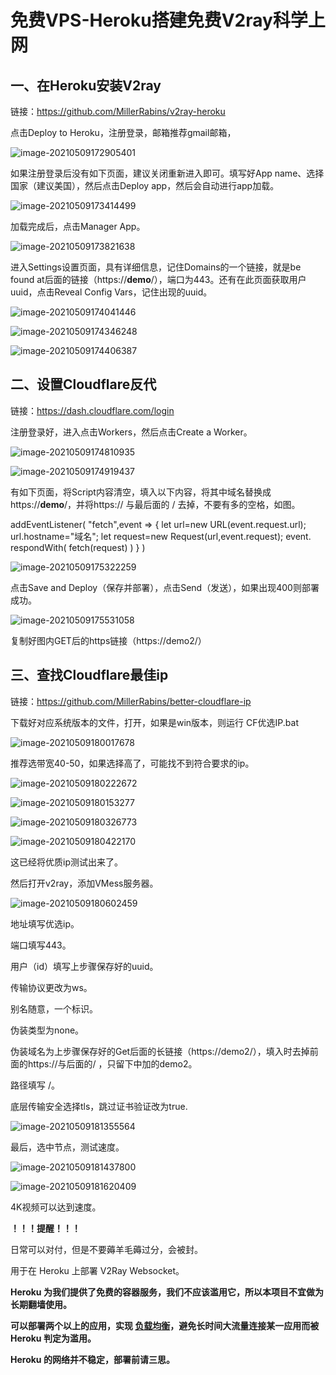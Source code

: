 # 免费VPS-Heroku搭建免费V2ray科学上网

## 一、在Heroku安装V2ray

链接：https://github.com/MillerRabins/v2ray-heroku

点击Deploy to Heroku，注册登录，邮箱推荐gmail邮箱，

![image-20210509172905401](搭建教程.assets/image-20210509172905401.png)

如果注册登录后没有如下页面，建议关闭重新进入即可。填写好App name、选择国家（建议美国），然后点击Deploy app，然后会自动进行app加载。

![image-20210509173414499](搭建教程.assets/image-20210509173414499.png)

加载完成后，点击Manager App。

![image-20210509173821638](搭建教程.assets/image-20210509173821638.png)

进入Settings设置页面，具有详细信息，记住Domains的一个链接，就是be found at后面的链接（https://**demo**/），端口为443。还有在此页面获取用户uuid，点击Reveal Config Vars，记住出现的uuid。

![image-20210509174041446](搭建教程.assets/image-20210509174041446.png)

![image-20210509174346248](搭建教程.assets/image-20210509174346248.png)

![image-20210509174406387](搭建教程.assets/image-20210509174406387.png)

## 二、设置Cloudflare反代

链接：https://dash.cloudflare.com/login  

注册登录好，进入点击Workers，然后点击Create a Worker。

![image-20210509174810935](搭建教程.assets/image-20210509174810935.png)

![image-20210509174919437](搭建教程.assets/image-20210509174919437.png)

有如下页面，将Script内容清空，填入以下内容，将其中域名替换成https://**demo**/，并将https:// 与最后面的 / 去掉，不要有多的空格，如图。

addEventListener(
	"fetch",event => {
		let url=new URL(event.request.url);
		url.hostname="域名";
		let request=new Request(url,event.request);
		event. respondWith(
			fetch(request)
		)
	}
)

![image-20210509175322259](搭建教程.assets/image-20210509175322259.png)

点击Save and Deploy（保存并部署），点击Send（发送），如果出现400则部署成功。

![image-20210509175531058](搭建教程.assets/image-20210509175531058.png)

复制好图内GET后的https链接（https://demo2/）

## 三、查找Cloudflare最佳ip

链接：https://github.com/MillerRabins/better-cloudflare-ip

下载好对应系统版本的文件，打开，如果是win版本，则运行 CF优选IP.bat

![image-20210509180017678](搭建教程.assets/image-20210509180017678.png)

推荐选带宽40-50，如果选择高了，可能找不到符合要求的ip。

![image-20210509180222672](搭建教程.assets/image-20210509180222672.png)

![image-20210509180153277](搭建教程.assets/image-20210509180153277.png)

![image-20210509180326773](搭建教程.assets/image-20210509180326773.png)

![image-20210509180422170](搭建教程.assets/image-20210509180422170.png)

这已经将优质ip测试出来了。

然后打开v2ray，添加VMess服务器。

![image-20210509180602459](搭建教程.assets/image-20210509180602459.png)

地址填写优选ip。

端口填写443。

用户（id）填写上步骤保存好的uuid。

传输协议更改为ws。

别名随意，一个标识。

伪装类型为none。

伪装域名为上步骤保存好的Get后面的长链接（https://demo2/），填入时去掉前面的https://与后面的/ ，只留下中加的demo2。

路径填写 /。

底层传输安全选择tls，跳过证书验证改为true.

![image-20210509181355564](搭建教程.assets/image-20210509181355564.png)

最后，选中节点，测试速度。

![image-20210509181437800](搭建教程.assets/image-20210509181437800.png)

![image-20210509181620409](搭建教程.assets/image-20210509181620409.png)

4K视频可以达到速度。

**！！！提醒！！！**

日常可以对付，但是不要薅羊毛薅过分，会被封。

用于在 Heroku 上部署 V2Ray Websocket。

**Heroku 为我们提供了免费的容器服务，我们不应该滥用它，所以本项目不宜做为长期翻墙使用。**

**可以部署两个以上的应用，实现 [负载均衡](https://toutyrater.github.io/routing/balance2.html)，避免长时间大流量连接某一应用而被 Heroku 判定为滥用。**

**Heroku 的网络并不稳定，部署前请三思。**

